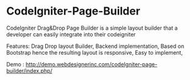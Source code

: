 # CodeIgniter-Page-Builder
CodeIgniter Drag&amp;Drop Page Builder is a simple layout builder that a developer can easily integrate into their codeigniter 

Features: 
Drag Drop layout Builder, 
Backend implementation, 
Based on Bootstrap hence the resulting layout is responsive, 
Easy to implement, 

Demo : http://demo.webdesignerinc.com/codeIgniter-page-builder/index.php/
